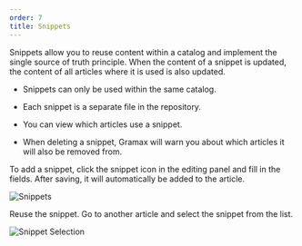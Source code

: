 ```yaml
---
order: 7
title: Snippets
---
```


Snippets allow you to reuse content within a catalog and implement the single source of truth principle. When the content of a snippet is updated, the content of all articles where it is used is also updated.

-  Snippets can only be used within the same catalog.

-  Each snippet is a separate file in the repository.

-  You can view which articles use a snippet.

-  When deleting a snippet, Gramax will warn you about which articles it will also be removed from.

To add a snippet, click the snippet icon in the editing panel and fill in the fields. After saving, it will automatically be added to the article.

![Snippets](./snippets.png)

Reuse the snippet. Go to another article and select the snippet from the list.

![Snippet Selection](./snippets-2.png)
